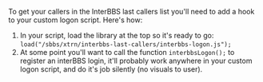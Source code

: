 To get your callers in the InterBBS last callers list you'll need to add a hook to your custom logon script.  Here's how:

1. In your script, load the library at the top so it's ready to go: `load("/sbbs/xtrn/interbbs-last-callers/interbbs-logon.js");`
2. At some point you'll want to call the function `interbbsLogon();` to register an interBBS login, it'll probably work anywhere in your custom logon script, and do it's job silently (no visuals to user).  
